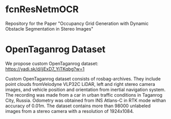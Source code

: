 # fcnResNetmOCR
Repository for the Paper "Occupancy Grid Generation with Dynamic Obstacle Segmentation in Stereo Images"

# OpenTaganrog Dataset
We propose custom OpenTaganrog dataset: https://yadi.sk/d/jjExD7_YiTKqbg?w=1

Custom  OpenTaganrog  dataset consists of rosbag-archives. They include  point  clouds  fromVelodyne  VLP32C  LiDAR,  left  and  right  stereo  camera  images,  and  vehicle  position  and  orientation  from  inertial navigation system.  The recording  was  made  from  a  car  in  urban  traffic  conditions in Taganrog City, Russia. Odometry was obtained from INS Atlans-C in RTK mode withan accuracy of 0.01m. The dataset contains more than 98000 unlabeled  images  from  a  stereo  camera  with  a  resolution  of 1924x1084.
